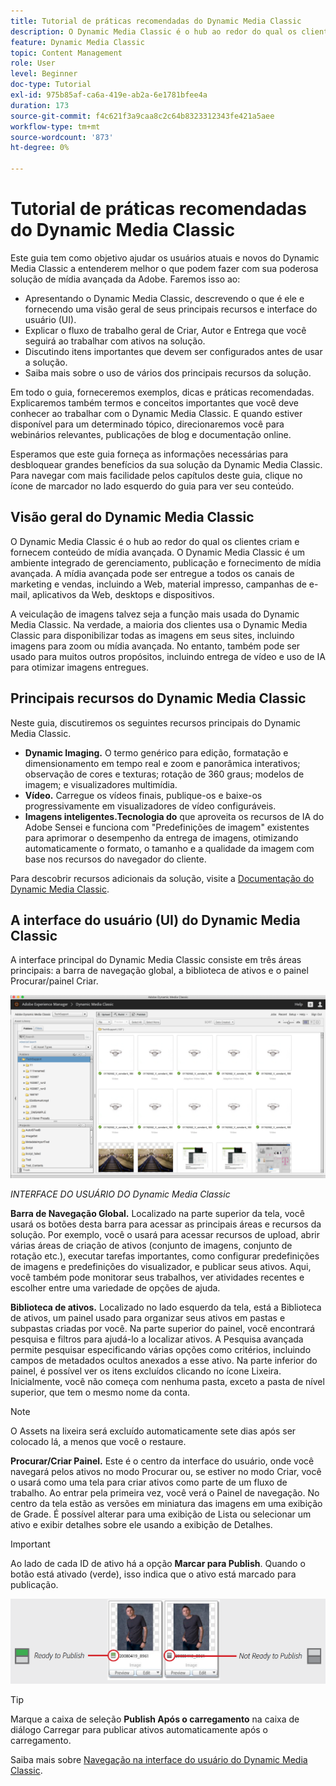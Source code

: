 ```yaml
---
title: Tutorial de práticas recomendadas do Dynamic Media Classic
description: O Dynamic Media Classic é o hub ao redor do qual os clientes criam e fornecem conteúdo de mídia avançada. Este tutorial de práticas recomendadas foi criado para ajudar os usuários atuais e novos do Dynamic Media Classic a entender melhor o que eles podem fazer com esta solução avançada de mídia do Adobe. Nesta parte do tutorial, você aprenderá o que é o Dynamic Media Classic e obterá uma breve visão sobre seus principais recursos e a interface do usuário.
feature: Dynamic Media Classic
topic: Content Management
role: User
level: Beginner
doc-type: Tutorial
exl-id: 975b85af-ca6a-419e-ab2a-6e1781bfee4a
duration: 173
source-git-commit: f4c621f3a9caa8c2c64b8323312343fe421a5aee
workflow-type: tm+mt
source-wordcount: '873'
ht-degree: 0%

---
```


# Tutorial de práticas recomendadas do Dynamic Media Classic

Este guia tem como objetivo ajudar os usuários atuais e novos do Dynamic Media Classic a entenderem melhor o que podem fazer com sua poderosa solução de mídia avançada da Adobe. Faremos isso ao:

- Apresentando o Dynamic Media Classic, descrevendo o que é ele e fornecendo uma visão geral de seus principais recursos e interface do usuário (UI).
- Explicar o fluxo de trabalho geral de Criar, Autor e Entrega que você seguirá ao trabalhar com ativos na solução.
- Discutindo itens importantes que devem ser configurados antes de usar a solução.
- Saiba mais sobre o uso de vários dos principais recursos da solução.

Em todo o guia, forneceremos exemplos, dicas e práticas recomendadas. Explicaremos também termos e conceitos importantes que você deve conhecer ao trabalhar com o Dynamic Media Classic. E quando estiver disponível para um determinado tópico, direcionaremos você para webinários relevantes, publicações de blog e documentação online.

Esperamos que este guia forneça as informações necessárias para desbloquear grandes benefícios da sua solução da Dynamic Media Classic. Para navegar com mais facilidade pelos capítulos deste guia, clique no ícone de marcador no lado esquerdo do guia para ver seu conteúdo.

## Visão geral do Dynamic Media Classic

O Dynamic Media Classic é o hub ao redor do qual os clientes criam e fornecem conteúdo de mídia avançada. O Dynamic Media Classic é um ambiente integrado de gerenciamento, publicação e fornecimento de mídia avançada. A mídia avançada pode ser entregue a todos os canais de marketing e vendas, incluindo a Web, material impresso, campanhas de e-mail, aplicativos da Web, desktops e dispositivos.

A veiculação de imagens talvez seja a função mais usada do Dynamic Media Classic. Na verdade, a maioria dos clientes usa o Dynamic Media Classic para disponibilizar todas as imagens em seus sites, incluindo imagens para zoom ou mídia avançada. No entanto, também pode ser usado para muitos outros propósitos, incluindo entrega de vídeo e uso de IA para otimizar imagens entregues.

## Principais recursos do Dynamic Media Classic

Neste guia, discutiremos os seguintes recursos principais do Dynamic Media Classic.

- **Dynamic Imaging.** O termo genérico para edição, formatação e dimensionamento em tempo real e zoom e panorâmica interativos; observação de cores e texturas; rotação de 360 graus; modelos de imagem; e visualizadores multimídia.
- **Vídeo.** Carregue os vídeos finais, publique-os e baixe-os progressivamente em visualizadores de vídeo configuráveis.
- **Imagens inteligentes.Tecnologia do** que aproveita os recursos de IA do Adobe Sensei e funciona com &quot;Predefinições de imagem&quot; existentes para aprimorar o desempenho da entrega de imagens, otimizando automaticamente o formato, o tamanho e a qualidade da imagem com base nos recursos do navegador do cliente.

Para descobrir recursos adicionais da solução, visite a [Documentação do Dynamic Media Classic](https://experienceleague.adobe.com/docs/dynamic-media-classic/using/intro/introduction.html).

## A interface do usuário (UI) do Dynamic Media Classic

A interface principal do Dynamic Media Classic consiste em três áreas principais: a barra de navegação global, a biblioteca de ativos e o painel Procurar/painel Criar.

![imagem](assets/overview/overview-dmc-ui-ew.png)

_INTERFACE DO USUÁRIO DO Dynamic Media Classic_

**Barra de Navegação Global.** Localizado na parte superior da tela, você usará os botões desta barra para acessar as principais áreas e recursos da solução. Por exemplo, você o usará para acessar recursos de upload, abrir várias áreas de criação de ativos (conjunto de imagens, conjunto de rotação etc.), executar tarefas importantes, como configurar predefinições de imagens e predefinições do visualizador, e publicar seus ativos. Aqui, você também pode monitorar seus trabalhos, ver atividades recentes e escolher entre uma variedade de opções de ajuda.

**Biblioteca de ativos.** Localizado no lado esquerdo da tela, está a Biblioteca de ativos, um painel usado para organizar seus ativos em pastas e subpastas criadas por você. Na parte superior do painel, você encontrará pesquisa e filtros para ajudá-lo a localizar ativos. A Pesquisa avançada permite pesquisar especificando várias opções como critérios, incluindo campos de metadados ocultos anexados a esse ativo. Na parte inferior do painel, é possível ver os itens excluídos clicando no ícone Lixeira. Inicialmente, você não começa com nenhuma pasta, exceto a pasta de nível superior, que tem o mesmo nome da conta.

>[!NOTE]
>
>O Assets na lixeira será excluído automaticamente sete dias após ser colocado lá, a menos que você o restaure.

**Procurar/Criar Painel.** Este é o centro da interface do usuário, onde você navegará pelos ativos no modo Procurar ou, se estiver no modo Criar, você o usará como uma tela para criar ativos como parte de um fluxo de trabalho. Ao entrar pela primeira vez, você verá o Painel de navegação. No centro da tela estão as versões em miniatura das imagens em uma exibição de Grade. É possível alterar para uma exibição de Lista ou selecionar um ativo e exibir detalhes sobre ele usando a exibição de Detalhes.

>[!IMPORTANT]
>
>Ao lado de cada ID de ativo há a opção **Marcar para Publish**. Quando o botão está ativado (verde), isso indica que o ativo está marcado para publicação.

![imagem](assets/overview/overview-mark-for-publish.png)

>[!TIP]
>
>Marque a caixa de seleção **Publish Após o carregamento** na caixa de diálogo Carregar para publicar ativos automaticamente após o carregamento.

Saiba mais sobre [Navegação na interface do usuário do Dynamic Media Classic](https://experienceleague.adobe.com/docs/dynamic-media-classic/using/getting-started/navigation-basics.html).

